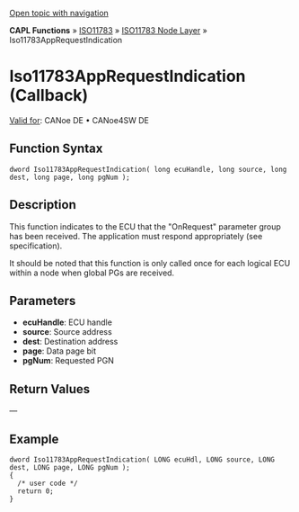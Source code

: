 [Open topic with navigation](../../../../../../CANoeDEFamily.htm#Topics/CAPLFunctions/ISO11783/ISONodeLayer/Functions/CAPLfunctionIso11783AppRequestIndication.md)

**CAPL Functions** » [ISO11783](../../CAPLfunctionsISO11783Overview.md) » [ISO11783 Node Layer](../CAPLfunctionsISONLOverview.md) » Iso11783AppRequestIndication

# Iso11783AppRequestIndication (Callback)

[Valid for](../../../../Shared/FeatureAvailability.md): CANoe DE • CANoe4SW DE

## Function Syntax

```plaintext
dword Iso11783AppRequestIndication( long ecuHandle, long source, long dest, long page, long pgNum );
```

## Description

This function indicates to the ECU that the "OnRequest" parameter group has been received. The application must respond appropriately (see specification).

It should be noted that this function is only called once for each logical ECU within a node when global PGs are received.

## Parameters

- **ecuHandle**: ECU handle
- **source**: Source address
- **dest**: Destination address
- **page**: Data page bit
- **pgNum**: Requested PGN

## Return Values

—

## Example

```plaintext
dword Iso11783AppRequestIndication( LONG ecuHdl, LONG source, LONG dest, LONG page, LONG pgNum );
{
  /* user code */
  return 0;
}
```
